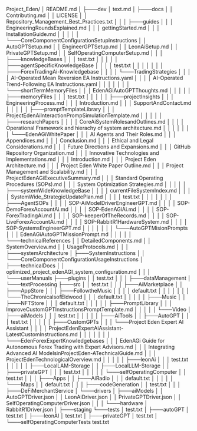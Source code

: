 Project_Eden/
│   README.md
│
├───dev
│       text.md
│
├───docs
│   │   Contributing.md
│   │   LICENSE
│   │   Repository_Management_Best_Practices.txt
│   │
│   ├───guides
│   │   │   EngineeringRoundsExplained.md
│   │   │   gettingStarted.md
│   │   │   InstallationGuide.md
│   │   │
│   │   └───CoreComponentConfigurationSetupInstructions
│   │           AutoGPTSetup.md
│   │           EngineerGPTSetup.md
│   │           LeonAiSetup.md
│   │           PrivateGPTSetup.md
│   │           SelfOperatingComputerSetup.md
│   │
│   ├───knowledgeBases
│   │   │   test.txt
│   │   │
│   │   ├───agentSpecificKnowledgeBase
│   │   │   │   test.txt
│   │   │   │
│   │   │   ├───ForexTradingAi-Knowledgebase
│   │   │   │   └───TradingStrategies
│   │   │   │           AI-Operated Mean Reversion EA Instructions.yaml
│   │   │   │           AI-Operated Trend-Following EA Instructions.yaml
│   │   │   │
│   │   │   └───shortTermMemoryFiles
│   │   │           EdenAGiAutoGPTThoughts.md
│   │   │
│   │   ├───memoryFiles
│   │   │       test.txt
│   │   │
│   │   ├───projectInsights
│   │   │       EngineeringProcess.md
│   │   │       Introduction.md
│   │   │       SupportAndContact.md
│   │   │
│   │   ├───promptTemplateLibrary
│   │   │       ProjectEdenAiInteractionPrompSimulationTemplate.md
│   │   │
│   │   ├───researchPapers
│   │   │   │   CoreAiSystemRolesandOutlines.md
│   │   │   │   Operational Framework and hierachy of system architecture.md
│   │   │   │
│   │   │   └───EdenAGiWhitePaper
│   │   │           AI Agents and Their Roles.md
│   │   │           Appendices.md
│   │   │           Conclusion.md
│   │   │           Ethical and Legal Considerations.md
│   │   │           Future Directions and Expansions.md
│   │   │           GitHub Repository Organization.md
│   │   │           Innovative Technologies and Implementations.md
│   │   │           Introduction.md
│   │   │           Project Eden Architecture.md
│   │   │           Project Eden White Paper Outline.md
│   │   │           Project Management and Scalability.md
│   │   │           ProjectEdenAGiExecutiveSummary.md
│   │   │           Standard Operating Procedures (SOPs).md
│   │   │           System Optimization Strategies.md
│   │   │
│   │   ├───systemWideKnowledgeBase
│   │   │   │   currentFileSystemIndex.md
│   │   │   │   SystemWide_StrategicUpdatePlan.md
│   │   │   │   test.txt
│   │   │   │
│   │   │   ├───AgentSOPs
│   │   │   │       SOP-AiModelDriverEngineerGPT.md
│   │   │   │       SOP-DemoForexAccountAi.md
│   │   │   │       SOP-EdenAGiAi.md
│   │   │   │       SOP-ForexTradingAi.md
│   │   │   │       SOP-keeperOfTheRecords.md
│   │   │   │       SOP-LiveForexAccountAi.md
│   │   │   │       SOP-RabbitR1HardwareSystem.md
│   │   │   │       SOP-SystemsEngineerGPT.md
│   │   │   │
│   │   │   └───AutoGPTMisionPrompts
│   │   │           EdenAGiAutoGPTMissionPrompt.md
│   │   │
│   │   └───technicalReferences
│   │           DetailedComponents.md
│   │           SystemOverview.md
│   │           UsageProtocols.md
│   │
│   ├───systemArchitecture
│   ├───SystemInstructions
│   │   └───CoreComponentConfigurationUsageInstructions
│   ├───technicalDocs
│   │       optimized_project_edenAGI_system_configuration.md
│   │
│   └───userManuals
├───plugins
│   │   test.txt
│   │
│   ├───dataManagement
│   └───textProcessing
├───src
│   │   test.txt
│   │
│   ├───AiMarketplace
│   │   ├───AppStore
│   │   │   ├───FollowtheMusic
│   │   │   │       default.txt
│   │   │   │
│   │   │   └───TheChronicalsofEldwood
│   │   │           default.txt
│   │   │
│   │   ├───Music
│   │   ├───NFTStore
│   │   │       default.txt
│   │   │
│   │   ├───PromptLibrary
│   │   │       ImproveCustomGPTInstructionsPromptTemplate.md
│   │   │
│   │   └───Video
│   ├───aiModels
│   │   │   test.txt
│   │   │
│   │   ├───AiTools
│   │   ├───AutoGPT
│   │   │       test.txt
│   │   │
│   │   ├───CustomGPTs
│   │   │   └───Project Eden Expert AI Assistant
│   │   │       │   ProjectEdenExpertAiAssistant-LatestCustomInstructions.md
│   │   │       │
│   │   │       └───EdenForexExpertKnowledgebases
│   │   │               EdenAGi Guide for Autonomous Forex Trading with Expert Advisors.md
│   │   │               Integrating Advanced AI ModelsinProjectEden-ATechnicalGuide.md
│   │   │               ProjectEdenTechnologicalOverview.md
│   │   │
│   │   ├───leonAi
│   │   │       test.txt
│   │   │
│   │   ├───LocalLAM-Storage
│   │   ├───LocalLLM-Storage
│   │   ├───privateGPT
│   │   │       test.txt
│   │   │
│   │   └───selfOperatingComputer
│   │           test.txt
│   │
│   ├───Apps
│   │   ├───AiRadio
│   │   │       default.txt
│   │   │
│   │   └───Maps
│   │           default.txt
│   │
│   ├───codeGeneration
│   │       test.txt
│   │
│   ├───DeFiMerchantService
│   └───drivers
│       ├───aiModels
│       │       AutoGPTDriver.json
│       │       LeonAiDriver.json
│       │       PrivateGPTDriver.json
│       │       SelfOperatingComputerDriver.json
│       │
│       └───hardware
│               RabbitR1Driver.json
│
├───staging
└───tests
    │   test.txt
    │
    ├───autoGPT
    │       test.txt
    │
    ├───leonAI
    │       test.txt
    │
    ├───privateGPT
    │       test.txt
    │
    └───selfOperatingComputerTests
            test.txt